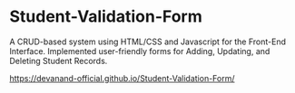 # Student-Validation-Form
A CRUD-based system using HTML/CSS and Javascript for the Front-End Interface. Implemented user-friendly forms for Adding, Updating, and Deleting Student Records.

https://devanand-official.github.io/Student-Validation-Form/
